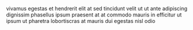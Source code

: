 vivamus egestas et hendrerit elit at sed tincidunt velit ut ut ante adipiscing
dignissim phasellus ipsum praesent at at commodo mauris in efficitur ut ipsum
ut pharetra lobortiscras at mauris dui egestas nisl odio